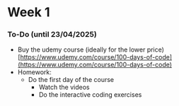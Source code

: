 # Week 1

### To-Do (until 23/04/2025)

* Buy the udemy course (ideally for the lower price) [https://www.udemy.com/course/100-days-of-code](https://www.udemy.com/course/100-days-of-code)
* Homework:
  * Do the first day of the course
    * Watch the videos
    * Do the interactive coding exercises
